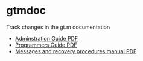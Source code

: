 # gtmdoc
Track changes in the gt.m documentation

* [Adminstration Guide PDF](https://github.com/szydell/gtmdoc/blob/master/books/ao/UNIX_manual/ao_UNIX_screen.pdf)
* [Programmers Guide PDF](https://github.com/szydell/gtmdoc/blob/master/books/pg/UNIX_manual/pg_UNIX_screen.pdf)
* [Messages and recovery procedures manual PDF](https://github.com/szydell/gtmdoc/blob/master/books/mr/manual/mr_screen.pdf)
